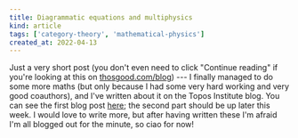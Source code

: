 ```yaml
---
title: Diagrammatic equations and multiphysics
kind: article
tags: ['category-theory', 'mathematical-physics']
created_at: 2022-04-13
---
```


Just a very short post (you don't even need to click "Continue reading" if you're looking at this on [thosgood.com/blog](https://thosgood.com/blog/)) --- I finally managed to do some more maths (but only because I had some very hard working and very good coauthors), and I've written about it on the Topos Institute blog.
You can see the first blog post [here](https://topos.site/blog/2022/04/diagrammatic-equations-and-multiphysics-part-1/); the second part should be up later this week.
I would love to write more, but after having written these I'm afraid I'm all blogged out for the minute, so ciao for now!

<!-- more -->
